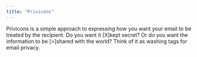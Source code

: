 ```yaml
---
title: "Privicons"
---
```


Privicons is a simple approach to expressing how you want your email to be treated by the recipient. Do you want it [X]kept secret? Or do you want the information to be [>]shared with the world? Think of it as washing tags for email privacy.

